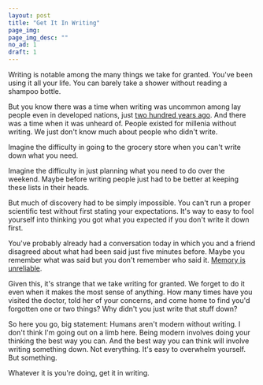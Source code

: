 ```yaml
---
layout: post
title: "Get It In Writing"
page_img: 
page_img_desc: ""
no_ad: 1
draft: 1
---
```


Writing is notable among the many things we take for granted. You've been using it all your life. You can barely take a shower without reading a shampoo bottle.

But you know there was a time when writing was uncommon among lay people even in developed nations, just <a href="https://ourworldindata.org/literacy/#historical-perspective">two hundred years ago</a>. And there was a time when it was unheard of. People existed for millenia without writing. We just don't know much about people who didn't write.

Imagine the difficulty in going to the grocery store when you can't write down what you need.

Imagine the difficulty in just planning what you need to do over the weekend. Maybe before writing people just had to be better at keeping these lists in their heads.

But much of discovery had to be simply impossible. You can't run a proper scientific test without first stating your expectations. It's way to easy to fool yourself into thinking you got what you expected if you don't write it down first.

You've probably already had a conversation today in which you and a friend disagreed about what had been said just five minutes before. Maybe you remember what was said but you don't remember who said it. <a href="http://www.pointofinquiry.org/editing_our_pasts_dr._julia_shaw_on_the_illusion_of_memory/">Memory is unreliable</a>.

Given this, it's strange that we take writing for granted. We forget to do it even when it makes the most sense of anything. How many times have you visited the doctor, told her of your concerns, and come home to find you'd forgotten one or two things? Why didn't you just write that stuff down?

So here you go, big statement: Humans aren't modern without writing. I don't think I'm going out on a limb here. Being modern involves doing your thinking the best way you can. And the best way you can think will involve writing something down. Not everything. It's easy to overwhelm yourself. But something.

Whatever it is you're doing, get it in writing.

